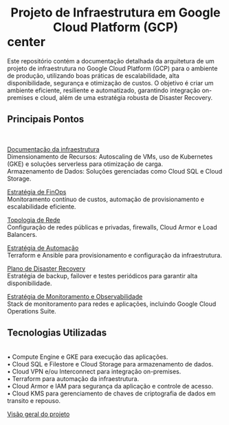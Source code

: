 <h1><center>Projeto de Infraestrutura em Google Cloud Platform (GCP)</center>center</h1>

Este repositório contém a documentação detalhada da arquitetura de um projeto de infraestrutura no Google Cloud Platform (GCP) para o ambiente de produção, utilizando boas práticas de escalabilidade, alta disponibilidade, segurança e otimização de custos. O objetivo é criar um ambiente eficiente, resiliente e automatizado, garantindo integração on-premises e cloud, além de uma estratégia robusta de Disaster Recovery.

<h2>Principais Pontos</h2><br/>

[Documentação da infraestrutura](infra.md)<br/>
  Dimensionamento de Recursos: Autoscaling de VMs, uso de Kubernetes (GKE) e soluções serverless para otimização de carga.<br/>
  Armazenamento de Dados: Soluções gerenciadas como Cloud SQL e Cloud Storage. <br/>

[Estratégia de FinOps](finops.md)<br/>
  Monitoramento contínuo de custos, automação de provisionamento e escalabilidade eficiente.<br/>

[Topologia de Rede](redes.md)<br/>
  Configuração de redes públicas e privadas, firewalls, Cloud Armor e Load Balancers.<br/>

[Estratégia de Automação](automation.md)<br/>
  Terraform e Ansible para provisionamento e configuração da infraestrutura.<br/>

[Plano de Disaster Recovery](disaster_recovery.md)<br/>
  Estratégia de backup, failover e testes periódicos para garantir alta disponibilidade.<br/>

[Estratégia de Monitoramento e Observabilidade](monitoring.md)<br/>
  Stack de monitoramento para redes e aplicações, incluindo Google Cloud Operations Suite.<br/>


<h2>Tecnologias Utilizadas</h2><br/>
•	Compute Engine e GKE para execução das aplicações.<br/>
•	Cloud SQL e Filestore e Cloud Storage para armazenamento de dados.<br/>
•	Cloud VPN e/ou Interconnect para integração on-premises.<br/>
•	Terraform para automação da infraestrutura.<br/>
•	Cloud Armor e IAM para segurança da aplicação e controle de acesso.<br/>
•	Cloud KMS para gerenciamento de chaves de criptografia de dados em transito e repouso.




[Visão geral do projeto](README.md)











